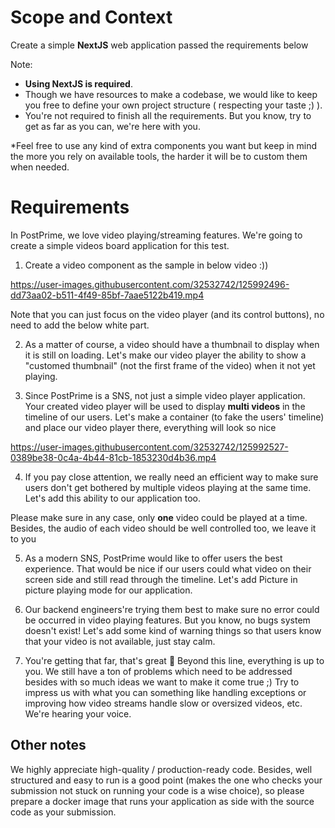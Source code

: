 # Scope and Context

Create a simple __NextJS__ web application passed the requirements below 

Note:
- __Using NextJS is required__.
- Though we have resources to make a codebase, we would like to keep you free to define your own project structure ( respecting your taste ;) ).
- You're not required to finish all the requirements. But you know, try to get as far as you can, we're here with you.

*Feel free to use any kind of extra components you want but keep in mind the more you rely on available tools, the harder it will be to custom them when needed.

# Requirements

In PostPrime, we love video playing/streaming features. We're going to create a simple videos board application for this test.

1. Create a video component as the sample in below video :))



https://user-images.githubusercontent.com/32532742/125992496-dd73aa02-b511-4f49-85bf-7aae5122b419.mp4


Note that you can just focus on the video player (and its control buttons), no need to add the below white part.

2. As a matter of course, a video should have a thumbnail to display when it is still on loading. Let's make our video player the ability to show a "customed thumbnail" (not the first frame of the video) when it not yet playing.

3. Since PostPrime is a SNS, not just a simple video player application. Your created video player will be used to display __multi videos__ in the timeline of our users. Let's make a container (to fake the users' timeline) and place our video player there, everything will look so nice



https://user-images.githubusercontent.com/32532742/125992527-0389be38-0c4a-4b44-81cb-1853230d4b36.mp4



4. If you pay close attention, we really need an efficient way to make sure users don't get bothered by multiple videos playing at the same time. Let's add this ability to our application too.


Please make sure in any case, only __one__ video could be played at a time. Besides, the audio of each video should be well controlled too, we leave it to you

5. As a modern SNS, PostPrime would like to offer users the best experience. That would be nice if our users could what video on their screen side and still read through the timeline. Let's add Picture in picture playing mode for our application.

6. Our backend engineers're trying them best to make sure no error could be occurred in video playing features. But you know, no bugs system doesn't exist! Let's add some kind of warning things so that users know that your video is not available, just stay calm.

7. You're getting that far, that's great 🙌 Beyond this line, everything is up to you. We still have a ton of problems which need to be addressed besides with so much ideas we want to make it come true ;) Try to impress us with what you can something like handling exceptions or improving how video streams handle slow or oversized videos, etc. We're hearing your voice.

## Other notes

We highly appreciate high-quality / production-ready code. Besides, well structured and easy to run is a good point (makes the one who checks your submission not stuck on running your code is a wise choice), so please prepare a docker image that runs your application as side with the source code as your submission.
